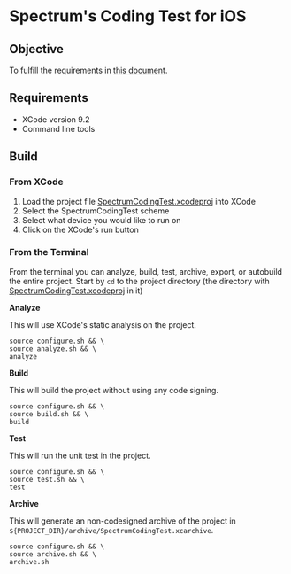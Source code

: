# Spectrum's Coding Test for iOS

## Objective

To fulfill the requirements in [this document](My_Spectrum_-_Xamarin_Test.pdf).

## Requirements

- XCode version 9.2
- Command line tools

## Build

### From XCode

1) Load the project file [SpectrumCodingTest.xcodeproj](SpectrumCodingTest.xcodeproj/) into XCode  
2) Select the SpectrumCodingTest scheme
3) Select what device you would like to run on
4) Click on the XCode's run button

### From the Terminal

From the terminal you can analyze, build, test, archive, export, or autobuild the entire project.  Start by `cd` to the project directory (the directory with [SpectrumCodingTest.xcodeproj](SpectrumCodingTest.xcodeproj/) in it)

**Analyze**

This will use XCode's static analysis on the project.

```
source configure.sh && \
source analyze.sh && \
analyze
```

**Build**

This will build the project without using any code signing.

```
source configure.sh && \
source build.sh && \
build
```

**Test**

This will run the unit test in the project.

```
source configure.sh && \
source test.sh && \
test
```

**Archive**

This will generate an non-codesigned archive of the project in `${PROJECT_DIR}/archive/SpectrumCodingTest.xcarchive`.

```
source configure.sh && \
source archive.sh && \
archive.sh
```